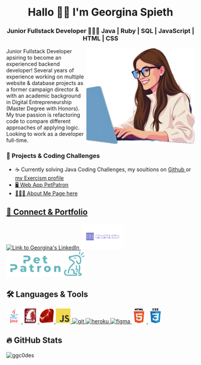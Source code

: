 <!---

--->

<h1 align="center">Hallo 👋🏻 I'm Georgina Spieth</h1>
<h3 align="center">Junior Fullstack Developer 👩🏻‍💻 Java | Ruby | SQL | JavaScript | HTML | CSS
</h3>
<img src="Woman-Coding-Vector.PNG" alt="Woman Coding" align="right" width="290">

<p>
Junior Fullstack Developer apsiring to become an experienced backend developer! Several years of experience working on multiple website & database projects as a former campaign director & with an academic background in Digital Entrepreneurship (Master Degree with Honors). My true passion is refactoring code to compare different approaches of applying logic. Looking to work as a developer full-time.  
</p>

<h3 align="left">🚀 Projects & Coding Challenges</h3>
 <ul>
 <li> <span>☕️</span> Currently solving Java Coding Challenges, my soultions on <a href="https://github.com/GGC0des/Exercism-Java?tab=readme-ov-file#readme" target="_blank"> Github </a> or <a href="https://exercism.org/profiles/GGC0des" target="_blank"> my Exercism profile </li>
 <li> <span>🖥</span> Web App <a href="https://www.petpatron.help/" target="_blank"> PetPatron </li>
  <li> <span>👩🏻‍💻</span> About Me Page <a href="https://ggc0des.github.io/portfolio/" target="_blank"> here </li>
</ul>

<h2 align="left">📌 Connect & Portfolio</h2>
<p>
   <a href="https://www.linkedin.com/in/georginaspieth/" target="_blank"><img src="https://blog.waalaxy.com/wp-content/uploads/2021/01/LinkedIn-Symbole.png" alt="Link to Georgina's LinkedIn" height="70px"/> </a>
   <a href="https://ggc0des.github.io/portfolio/" target="_blank"><img src="gs-portfolio.png" alt="Link to Georgina's Porfolio" height="70px"/> </a>
   <a href="https://www.petpatron.help/" target="_blank"><img src="PetPatron_Isolated.png" alt="Link to PetPatron WebApp" height="70px"/> </a>
</p>

<h2 align="left">🛠 Languages & Tools</h2>
<p align="left">  <a href="https://www.java.com/en/" target="_blank" rel="noreferrer"> <img src="https://raw.githubusercontent.com/devicons/devicon/master/icons/java/java-original-wordmark.svg" alt="java" width="40" height="40"/> </a> <a href="https://rubyonrails.org" target="_blank" rel="noreferrer"> <img src="https://raw.githubusercontent.com/devicons/devicon/master/icons/rails/rails-original-wordmark.svg" alt="rails" width="40" height="40"/> </a> <a href="https://www.ruby-lang.org/en/" target="_blank" rel="noreferrer"> <img src="https://raw.githubusercontent.com/devicons/devicon/master/icons/ruby/ruby-original.svg" alt="ruby" width="40" height="40"/> </a> <a href="https://developer.mozilla.org/en-US/docs/Web/JavaScript" target="_blank" rel="noreferrer"> <img src="https://raw.githubusercontent.com/devicons/devicon/master/icons/javascript/javascript-original.svg" alt="javascript" width="40" height="40"/> </a> <a href="https://git-scm.com/" target="_blank" rel="noreferrer"> <img src="https://www.vectorlogo.zone/logos/git-scm/git-scm-icon.svg" alt="git" width="40" height="40"/> </a> <a href="https://heroku.com" target="_blank" rel="noreferrer"> <img src="https://www.vectorlogo.zone/logos/heroku/heroku-icon.svg" alt="heroku" width="40" height="40"/> </a> <a href="https://www.figma.com/" target="_blank" rel="noreferrer"> <img src="https://www.vectorlogo.zone/logos/figma/figma-icon.svg" alt="figma" width="40" height="40"/> </a>  <a href="https://www.w3.org/html/" target="_blank" rel="noreferrer"> <img src="https://raw.githubusercontent.com/devicons/devicon/master/icons/html5/html5-original-wordmark.svg" alt="html5" width="40" height="40"/> </a> <a href="https://www.w3schools.com/css/" target="_blank" rel="noreferrer"> <img src="https://raw.githubusercontent.com/devicons/devicon/master/icons/css3/css3-original-wordmark.svg" alt="css3" width="40" height="40"/> </a> </p>



<h2 align="left">🔥 GitHub Stats</h2>

<p><img align="center" src="https://github-readme-streak-stats.herokuapp.com/?user=ggc0des&" alt="ggc0des" /></p>
